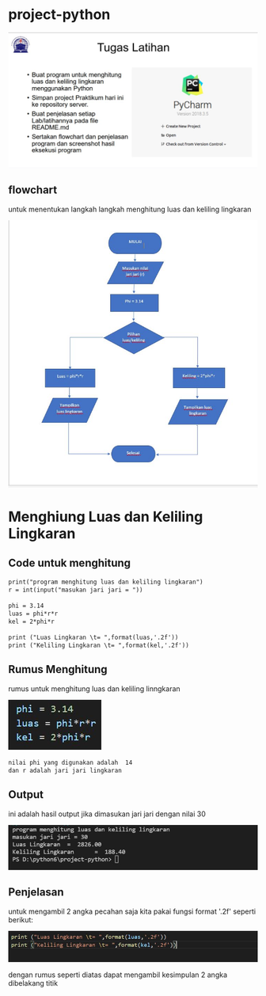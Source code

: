 # project-python

![img](gambar/tugas.JPG)

## flowchart

untuk menentukan langkah langkah menghitung luas dan keliling lingkaran 

![img](gambar/ss.JPG)

# Menghiung Luas dan Keliling Lingkaran

## Code untuk menghitung  

    print("program menghitung luas dan keliling lingkaran")
    r = int(input("masukan jari jari = "))

    phi = 3.14
    luas = phi*r*r
    kel = 2*phi*r

    print ("Luas Lingkaran \t= ",format(luas,'.2f'))
    print ("Keliling Lingkaran \t= ",format(kel,'.2f'))

## Rumus Menghitung

rumus untuk menghitung luas dan keliling linngkaran

![img](gambar/rumus1.JPG)

    nilai phi yang digunakan adalah  14 
    dan r adalah jari jari lingkaran

## Output

ini adalah hasil output jika dimasukan jari jari dengan nilai 30

![img](gambar/output.JPG)

## Penjelasan

untuk mengambil 2 angka pecahan saja kita pakai fungsi format '.2f' seperti berikut:

![img](gambar/rumus2.JPG)

dengan rumus seperti diatas dapat mengambil kesimpulan 2 angka dibelakang titik
